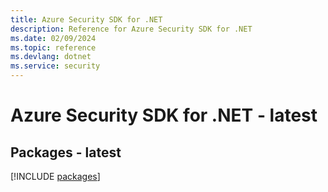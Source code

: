 ```yaml
---
title: Azure Security SDK for .NET
description: Reference for Azure Security SDK for .NET
ms.date: 02/09/2024
ms.topic: reference
ms.devlang: dotnet
ms.service: security
---
```

# Azure Security SDK for .NET - latest
## Packages - latest
[!INCLUDE [packages](security-index.md)]